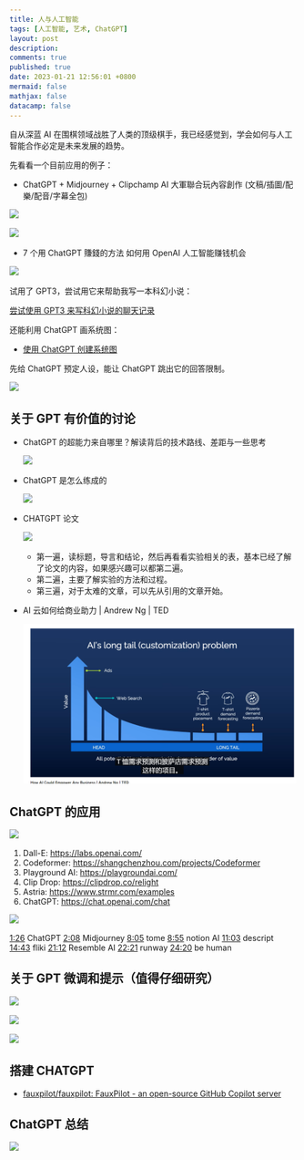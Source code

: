 ```yaml
---
title: 人与人工智能
tags: [人工智能, 艺术, ChatGPT]
layout: post
description:
comments: true
published: true
date: 2023-01-21 12:56:01 +0800
mermaid: false
mathjax: false
datacamp: false
---
```


自从深蓝 AI 在围棋领域战胜了人类的顶级棋手，我已经感觉到，学会如何与人工智能合作必定是未来发展的趋势。

先看看一个目前应用的例子：

- ChatGPT + Midjourney + Clipchamp AI 大軍聯合玩內容創作 (文稿/插圖/配樂/配音/字幕全包)

[![](https://img.youtube.com/vi/9T8Dn2cY_04/0.jpg)](https://www.youtube.com/watch?v=9T8Dn2cY_04)

[![](https://img.youtube.com/vi/BKYctWA3icc/0.jpg)](https://www.youtube.com/watch?v=BKYctWA3icc)

- 7 个用 ChatGPT 賺錢的方法 如何用 OpenAI 人工智能赚钱机会

[![](https://img.youtube.com/vi/nYi36vkQ20E/0.jpg)](https://www.youtube.com/watch?v=nYi36vkQ20E)

试用了 GPT3，尝试用它来帮助我写一本科幻小说：

[尝试使用 GPT3 来写科幻小说的聊天记录](https://sharegpt.com/c/HDLhv55)

还能利用 ChatGPT 画系统图：

- [使用 ChatGPT 创建系统图](https://aruva.medium.com/using-chatgpt-to-build-system-diagrams-part-i-69efc7603926)

先给 ChatGPT 预定人设，能让 ChatGPT 跳出它的回答限制。

[![](https://img.youtube.com/vi/gUE70FFgcUk/0.jpg)](https://www.youtube.com/watch?v=gUE70FFgcUk)

## 关于 GPT 有价值的讨论

- ChatGPT 的超能力来自哪里？解读背后的技术路线、差距与一些思考

  [![](https://img.youtube.com/vi/9DovhoPGyhc/0.jpg)](https://www.youtube.com/watch?v=9DovhoPGyhc)

- ChatGPT 是怎么练成的

  [![](https://img.youtube.com/vi/e0aKI2GGZNg/0.jpg)](https://www.youtube.com/watch?v=e0aKI2GGZNg)

- CHATGPT 论文

  [![](https://img.youtube.com/vi/txjl_Q4jCyQ/0.jpg)](https://www.youtube.com/watch?v=txjl_Q4jCyQ)

  - 第一遍，读标题，导言和结论，然后再看看实验相关的表，基本已经了解了论文的内容，如果感兴趣可以都第二遍。
  - 第二遍，主要了解实验的方法和过程。
  - 第三遍，对于太难的文章，可以先从引用的文章开始。

- AI 云如何给商业助力 | Andrew Ng | TED

  [![](../assets/images/2023-01-21-chatgpt-ai-art.markdown__20230305094152.png)](https://www.youtube.com/watch?v=reUZRyXxUs4)

## ChatGPT 的应用

[![](https://img.youtube.com/vi/CDOdSXEdm2g/0.jpg)](https://www.youtube.com/watch?v=CDOdSXEdm2g)

1. Dall-E: <https://labs.openai.com/>
2. Codeformer: <https://shangchenzhou.com/projects/Codeformer>
3. Playground AI: <https://playgroundai.com/>
4. Clip Drop: <https://clipdrop.co/relight>
5. Astria: <https://www.strmr.com/examples>
6. ChatGPT: <https://chat.openai.com/chat>

[![](https://img.youtube.com/vi/2LzhWyp48FY/0.jpg)](https://www.youtube.com/watch?v=2LzhWyp48FY)

[1:26](https://www.youtube.com/watch?v=2LzhWyp48FY&t=86s) ChatGPT
[2:08](https://www.youtube.com/watch?v=2LzhWyp48FY&t=128s) Midjourney
[8:05](https://www.youtube.com/watch?v=2LzhWyp48FY&t=485s) tome
[8:55](https://www.youtube.com/watch?v=2LzhWyp48FY&t=535s) notion AI
[11:03](https://www.youtube.com/watch?v=2LzhWyp48FY&t=663s) descript
[14:43](https://www.youtube.com/watch?v=2LzhWyp48FY&t=883s) fliki
[21:12](https://www.youtube.com/watch?v=2LzhWyp48FY&t=1272s) Resemble AI
[22:21](https://www.youtube.com/watch?v=2LzhWyp48FY&t=1341s) runway
[24:20](https://www.youtube.com/watch?v=2LzhWyp48FY&t=1460s) be human

## 关于 GPT 微调和提示（值得仔细研究）

[![](https://img.youtube.com/vi/F58vJcGgjt0/0.jpg)](https://www.youtube.com/watch?v=F58vJcGgjt0)

[![](https://img.youtube.com/vi/aZ_jXZvxyVg/0.jpg)](https://www.youtube.com/watch?v=aZ_jXZvxyVg)

[![](https://img.youtube.com/vi/HnzDaEiN_eg/0.jpg)](https://www.youtube.com/watch?v=HnzDaEiN_eg)

## 搭建 CHATGPT

- [fauxpilot/fauxpilot: FauxPilot - an open-source GitHub Copilot server](https://github.com/fauxpilot/fauxpilot)

## ChatGPT 总结

[![](https://img.youtube.com/vi/zNRvAMJOfAI/0.jpg)](https://www.youtube.com/watch?v=zNRvAMJOfAI)
